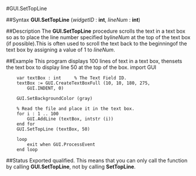 
#GUI.SetTopLine

##Syntax
**GUI.SetTopLine** (*widgetID* : **int**, *lineNum* : **int**)

##Description
The **GUI.SetTopLine** procedure scrolls the text in a text box so as to place the line number specified by*lineNum* at the top of the text box (if possible).This is often used to scroll the text back to the beginningof the text box by assigning a value of 1 to *lineNum*.

##Example
This program displays 100 lines of text in a text box, thensets the text box to display line 50 at the top of the box.
        import GUI

        var textBox : int     % The Text Field ID.
        textBox := GUI.CreateTextBoxFull (10, 10, 180, 275,
            GUI.INDENT, 0)

        GUI.SetBackgroundColor (gray)

        % Read the file and place it in the text box.
        for i : 1 .. 100
            GUI.AddLine (textBox, intstr (i))
        end for
        GUI.SetTopLine (textBox, 50)

        loop
            exit when GUI.ProcessEvent
        end loop
##Status
Exported qualified.
This means that you can only call the function by calling **GUI.SetTopLine**, not by calling **SetTopLine**.
